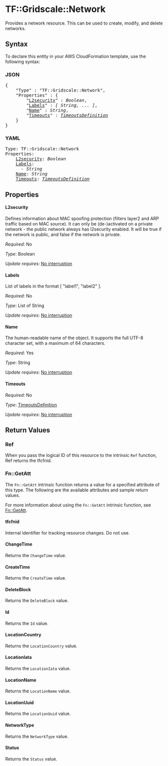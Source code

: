 # TF::Gridscale::Network

Provides a network resource. This can be used to create, modify, and delete networks.

## Syntax

To declare this entity in your AWS CloudFormation template, use the following syntax:

### JSON

<pre>
{
    "Type" : "TF::Gridscale::Network",
    "Properties" : {
        "<a href="#l2security" title="L2security">L2security</a>" : <i>Boolean</i>,
        "<a href="#labels" title="Labels">Labels</a>" : <i>[ String, ... ]</i>,
        "<a href="#name" title="Name">Name</a>" : <i>String</i>,
        "<a href="#timeouts" title="Timeouts">Timeouts</a>" : <i><a href="timeoutsdefinition.md">TimeoutsDefinition</a></i>
    }
}
</pre>

### YAML

<pre>
Type: TF::Gridscale::Network
Properties:
    <a href="#l2security" title="L2security">L2security</a>: <i>Boolean</i>
    <a href="#labels" title="Labels">Labels</a>: <i>
      - String</i>
    <a href="#name" title="Name">Name</a>: <i>String</i>
    <a href="#timeouts" title="Timeouts">Timeouts</a>: <i><a href="timeoutsdefinition.md">TimeoutsDefinition</a></i>
</pre>

## Properties

#### L2security

Defines information about MAC spoofing protection (filters layer2 and ARP traffic based on MAC source). It can only be (de-)activated on a private network - the public network always has l2security enabled. It will be true if the network is public, and false if the network is private.

_Required_: No

_Type_: Boolean

_Update requires_: [No interruption](https://docs.aws.amazon.com/AWSCloudFormation/latest/UserGuide/using-cfn-updating-stacks-update-behaviors.html#update-no-interrupt)

#### Labels

List of labels in the format [ "label1", "label2" ].

_Required_: No

_Type_: List of String

_Update requires_: [No interruption](https://docs.aws.amazon.com/AWSCloudFormation/latest/UserGuide/using-cfn-updating-stacks-update-behaviors.html#update-no-interrupt)

#### Name

The human-readable name of the object. It supports the full UTF-8 character set, with a maximum of 64 characters.

_Required_: Yes

_Type_: String

_Update requires_: [No interruption](https://docs.aws.amazon.com/AWSCloudFormation/latest/UserGuide/using-cfn-updating-stacks-update-behaviors.html#update-no-interrupt)

#### Timeouts

_Required_: No

_Type_: <a href="timeoutsdefinition.md">TimeoutsDefinition</a>

_Update requires_: [No interruption](https://docs.aws.amazon.com/AWSCloudFormation/latest/UserGuide/using-cfn-updating-stacks-update-behaviors.html#update-no-interrupt)

## Return Values

### Ref

When you pass the logical ID of this resource to the intrinsic `Ref` function, Ref returns the tfcfnid.

### Fn::GetAtt

The `Fn::GetAtt` intrinsic function returns a value for a specified attribute of this type. The following are the available attributes and sample return values.

For more information about using the `Fn::GetAtt` intrinsic function, see [Fn::GetAtt](https://docs.aws.amazon.com/AWSCloudFormation/latest/UserGuide/intrinsic-function-reference-getatt.html).

#### tfcfnid

Internal identifier for tracking resource changes. Do not use.

#### ChangeTime

Returns the <code>ChangeTime</code> value.

#### CreateTime

Returns the <code>CreateTime</code> value.

#### DeleteBlock

Returns the <code>DeleteBlock</code> value.

#### Id

Returns the <code>Id</code> value.

#### LocationCountry

Returns the <code>LocationCountry</code> value.

#### LocationIata

Returns the <code>LocationIata</code> value.

#### LocationName

Returns the <code>LocationName</code> value.

#### LocationUuid

Returns the <code>LocationUuid</code> value.

#### NetworkType

Returns the <code>NetworkType</code> value.

#### Status

Returns the <code>Status</code> value.

